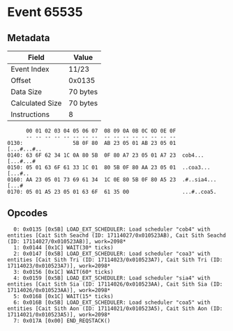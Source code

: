# Event 65535

## Metadata

| Field           | Value    |
|-----------------|----------|
| Event Index     | 11/23    |
| Offset          | 0x0135   |
| Data Size       | 70 bytes |
| Calculated Size | 70 bytes |
| Instructions    | 8        |

```
      00 01 02 03 04 05 06 07  08 09 0A 0B 0C 0D 0E 0F
      -- -- -- -- -- -- -- --  -- -- -- -- -- -- -- --
0130:                5B 0F 80  AB 23 05 01 AB 23 05 01       [...#...#..
0140: 63 6F 62 34 1C 0A 80 5B  0F 80 A7 23 05 01 A7 23  cob4...[...#...#
0150: 05 01 63 6F 61 33 1C 01  80 5B 0F 80 AA 23 05 01  ..coa3...[...#..
0160: AA 23 05 01 73 69 61 34  1C 0E 80 5B 0F 80 A5 23  .#..sia4...[...#
0170: 05 01 A5 23 05 01 63 6F  61 35 00                 ...#..coa5.     
```

## Opcodes

```
  0: 0x0135 [0x5B] LOAD_EXT_SCHEDULER: Load scheduler "cob4" with entities [Cait Sith Seachd (ID: 17114027/0x010523AB), Cait Sith Seachd (ID: 17114027/0x010523AB)], work=2098*
  1: 0x0144 [0x1C] WAIT(30* ticks)
  2: 0x0147 [0x5B] LOAD_EXT_SCHEDULER: Load scheduler "coa3" with entities [Cait Sith Tri (ID: 17114023/0x010523A7), Cait Sith Tri (ID: 17114023/0x010523A7)], work=2098*
  3: 0x0156 [0x1C] WAIT(60* ticks)
  4: 0x0159 [0x5B] LOAD_EXT_SCHEDULER: Load scheduler "sia4" with entities [Cait Sith Sia (ID: 17114026/0x010523AA), Cait Sith Sia (ID: 17114026/0x010523AA)], work=2098*
  5: 0x0168 [0x1C] WAIT(15* ticks)
  6: 0x016B [0x5B] LOAD_EXT_SCHEDULER: Load scheduler "coa5" with entities [Cait Sith Aon (ID: 17114021/0x010523A5), Cait Sith Aon (ID: 17114021/0x010523A5)], work=2098*
  7: 0x017A [0x00] END_REQSTACK()
```
